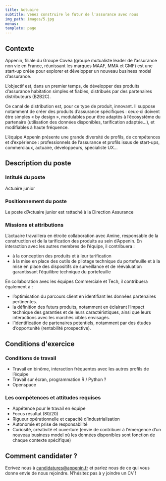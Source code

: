 ```yaml
---
title: Actuaire
subtitle: Venez construire le futur de l'assurance avec nous
img_path: images/5.jpg
menus:
template: page
---
```



## Contexte

Appenin, filiale du Groupe Covéa (groupe mutualiste leader de l’assurance non vie en France, réunissant les marques MAAF, MMA et GMF) est une start-up créée pour explorer et développer un nouveau business model d’assurance.

L’objectif est, dans un premier temps, de développer des produits d’assurance habitation simples et fiables, distribués par des partenaires distributeurs (B2B2C).

Ce canal de distribution est, pour ce type de produit, innovant. Il suppose notamment de créer des produits d’assurance spécifiques : ceux-ci doivent être simples « by design », modulables pour être adaptés à l’écosystème du partenaire (utilisation des données disponibles, tarification adaptée…), et modifiables à haute fréquence.

L’équipe Appenin présente une grande diversité de profils, de compétences et d’expérience : professionnels de l’assurance et profils issus de start-ups, commerciaux, actuaire, développeurs, spécialiste UX… 

## Description du poste

### Intitulé du poste

Actuaire junior

### Positionnement du poste

Le poste d’Actuaire junior est rattaché à la Direction Assurance

### Missions et attributions

L’actuaire travaillera en étroite collaboration avec Amine, responsable de la construction et de la tarification des produits au sein d’Appenin. En interaction avec les autres membres de l’équipe, il contribuera :

* à la conception des produits et à leur tarification
* à la mise en place des outils de pilotage technique  du portefeuille et à la mise en place des dispositifs de surveillance et de réévaluation garantissant l’équilibre technique du portefeuille


En collaboration avec les équipes Commerciale et Tech, il contribuera également à :

* l’optimisation du parcours client en identifiant les données partenaires pertinentes.
* la définition des futurs produits, notamment en éclairant l’impact technique des garanties et de leurs caractéristiques, ainsi que leurs interactions avec les marchés cibles envisagés.
* l’identification de partenaires potentiels, notamment par des études d’opportunité (rentabilité prospective).

## Conditions d'exercice

### Conditions de travail

* Travail en binôme, interaction fréquentes avec les autres profils de l’équipe
* Travail sur écran, programmation R / Python ?
* Openspace

### Les compétences et attitudes requises

* Appétence pour le travail en équipe
* Focus résultat (80/20)
* Rigueur opérationnelle et capacité d’industrialisation
* Autonomie et prise de responsabilité
* Curiosité, créativité et ouverture (envie de contribuer à l’émergence d’un nouveau business model où les données disponibles sont fonction de chaque contexte spécifique)


## Comment candidater ?

Ecrivez nous à candidatures@appenin.fr et parlez nous de ce qui vous donne envie de nous rejoindre. N’hésitez pas à y joindre un CV !
